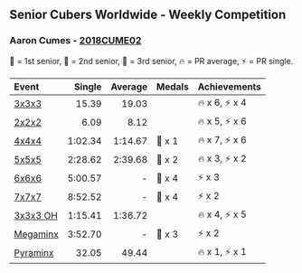 ## Senior Cubers Worldwide - Weekly Competition
### Aaron Cumes - [2018CUME02](https://www.worldcubeassociation.org/persons/2018CUME02)

🥇 = 1st senior, 🥈 = 2nd senior, 🥉 = 3rd senior, 🔥 = PR average, ⚡ = PR single.

| Event | Single | Average | Medals | Achievements|
| :-- | --: | --: | :-- | :-- |
| [3x3x3](aaron_cumes/333.md) | 15.39 | 19.03 |  | <span style="white-space: nowrap">🔥 x 6, ⚡ x 4</span> |
| [2x2x2](aaron_cumes/222.md) | 6.09 | 8.12 |  | <span style="white-space: nowrap">🔥 x 5, ⚡ x 6</span> |
| [4x4x4](aaron_cumes/444.md) | 1:02.34 | 1:14.67 | <span style="white-space: nowrap">🥉 x 1</span> | <span style="white-space: nowrap">🔥 x 7, ⚡ x 6</span> |
| [5x5x5](aaron_cumes/555.md) | 2:28.62 | 2:39.68 | <span style="white-space: nowrap">🥉 x 2</span> | <span style="white-space: nowrap">🔥 x 3, ⚡ x 2</span> |
| [6x6x6](aaron_cumes/666.md) | 5:00.57 | - | <span style="white-space: nowrap">🥉 x 4</span> | <span style="white-space: nowrap">⚡ x 3</span> |
| [7x7x7](aaron_cumes/777.md) | 8:52.52 | - | <span style="white-space: nowrap">🥉 x 4</span> | <span style="white-space: nowrap">⚡ x 2</span> |
| [<span style="white-space: nowrap">3x3x3 OH</span>](aaron_cumes/333oh.md) | 1:15.41 | 1:36.72 |  | <span style="white-space: nowrap">🔥 x 4, ⚡ x 5</span> |
| [Megaminx](aaron_cumes/minx.md) | 3:52.70 | - | <span style="white-space: nowrap">🥉 x 3</span> | <span style="white-space: nowrap">⚡ x 2</span> |
| [Pyraminx](aaron_cumes/pyram.md) | 32.05 | 49.44 |  | <span style="white-space: nowrap">🔥 x 1, ⚡ x 1</span> |

<!-- Global site tag (gtag.js) - Google Analytics -->
<script async src="https://www.googletagmanager.com/gtag/js?id=UA-86348435-3"></script>
<script>window.dataLayer = window.dataLayer || []; function gtag() {dataLayer.push(arguments);} gtag('js', new Date()); gtag('config', 'UA-86348435-3');</script>
